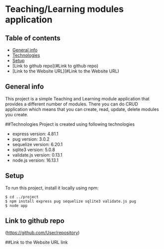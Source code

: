 # Teaching/Learning modules application
## Table of contents
* [General info](#general-info)
* [Technologies](#technologies)
* [Setup](#setup)
* [Link to github repo](#Link to github repo)
* [Link to the Website URL](#Link to the Website URL)

## General info
This project is a simple Teaching and Learning module application that provides a different number of modules. 
There you can do CRUD application which means that you can create, read, update, delete modules you create.

##Technologies
Project is created using following technologies
* express version: 4.81.1
* pug version: 3.0.2
* sequelize version: 6.20.1
* sqlite3 version: 5.0.8
* validate.js version: 0.13.1
* node.js version: 16.13.1

## Setup
To run this project, install it locally using npm:

```
$ cd ../project
$ npm install express pug sequelize sqlite3 validate.js pug
$ node app
```

## Link to github repo
(https://github.com/User/repository)

##Link to the Website URL
link

